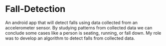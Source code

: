 # Fall-Detection
An android app that will detect falls using data collected from an accelerometer sensor. By studying patterns from collected data we can conclude some cases like a person is seating, running, or fall down. My role was to develop an algorithm to detect falls from collected data.
